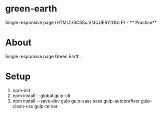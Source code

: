# green-earth
Single responsive page (HTML5/SCSS/JS/JQUERY/GULP) - ** Practice**

# About
Single responsive page Green Earth.

# Setup
1. npm-init
2. npm install --global gulp-cli
3. npm install --save-dev gulp gulp-sass sass gulp-autoprefixer gulp-clean-css gulp-terser
